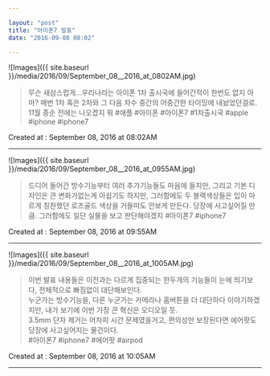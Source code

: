 ```yaml
---

layout: "post"  
title: "아이폰7 발표"  
date: "2016-09-08 08:02"

---
```


![Images]({{ site.baseurl }}/media/2016/09/September_08__2016_at_0802AM.jpg)

> 무슨 새삼스럽게...우리나라는 아이폰 1차 출시국에 들어간적이 한번도 없지 아마? 매번 1차 혹은 2차와 그 다음 차수 중간의 어중간한 타이밍에 내놨었던걸로. 11월 중순 전에는 나오겠지 뭐 #애플 #아이폰 #아이폰7 #1차출시국 #apple #iphone #iphone7

Created at : September 08, 2016 at 08:02AM

---

![Images]({{ site.baseurl }}/media/2016/09/September_08__2016_at_0955AM.jpg)

> 드디어 들어간 방수기능부터 여러 추가기능들도 마음에 들지만, 그리고 기본 디자인은 큰 변화가없는게 아쉽기도 하지만, 그러함에도 두 블랙색상들은 입이 마르게 칭찬했던 로즈골드 색상을 거들떠도 안보게 만든다. 당장에 사고싶어질 만큼. 그러함에도 일단 실물을 보고 판단해야겠지 #아이폰7 #iphone7

Created at : September 08, 2016 at 09:55AM

---

![Images]({{ site.baseurl }}/media/2016/09/September_08__2016_at_1005AM.jpg)

> 이번 발표 내용들은 이전과는 다르게 집중되는 한두개의 기능들이 눈에 띄기보다, 전체적으로 빠짐없이 대단해보인다.  
> 누군가는 방수기능을, 다른 누군가는 카메라나 홈버튼을 더 대단하다 이야기하겠지만, 내가 보기에 이번 가장 큰 혁신은 오디오일 듯.  
> 3.5mm 단자 제거는 어차피 시간 문제였을거고, 편의성만 보장된다면 에어팟도 당장에 사고싶어지는 물건이다.  
> \#아이폰7 #iphone7 #에어팟 #airpod

Created at : September 08, 2016 at 10:05AM

---
